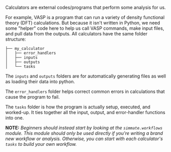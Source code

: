 Calculators are external codes/programs that perform some analysis for us. 

For example, VASP is a program that can run a variety of density functional theory (DFT) calculations. But because it isn't written in Python, we need some "helper" code here to help us call VASP commands, make input files, and pull data from the outputs. All calculators have the same folder structure:
```
├── my_calculator
│   ├── error_handlers
│   ├── inputs
│   ├── outputs
│   └── tasks
```

The `inputs` and `outputs` folders are for automatically generating files as well as loading their data into python.

The `error_handlers` folder helps correct common errors in calculations that cause the program to fail.

The `tasks` folder is how the program is actually setup, executed, and worked-up. It ties together all the input, output, and error-handler functions into one.

**NOTE:** *Beginners should instead start by looking at the `simmate.workflows` module. This module should only be used directly if you're writing a brand new workflow or analysis. Otherwise, you can start with each calculator's `tasks` to build your own workflow.*
